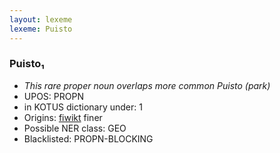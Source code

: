 ```yaml
---
layout: lexeme
lexeme: Puisto
---
```


###  Puisto₁

* _This rare proper noun overlaps more common *Puisto* (park)_
* UPOS:  PROPN
* in KOTUS dictionary under:  1
* Origins: [fiwikt](https://fi.wiktionary.org/wiki/Puisto) finer 
* Possible NER class:  GEO
* Blacklisted:  PROPN-BLOCKING

